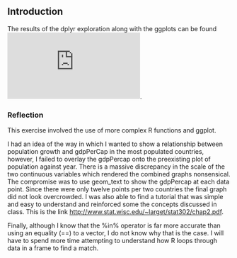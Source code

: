 ## Introduction

The results of the dplyr exploration along with the ggplots can be found ![here](https://github.com/Shirlett/STAT545-hw-Hall-Shirlett/blob/master/HW02/Gapminder_Explore.md).


### Reflection

This exercise involved the use of more complex R functions and ggplot. 

I had an idea of the way in which I wanted to show a relationship between population growth and gdpPerCap in the most populated countries, however, I failed to overlay the gdpPercap onto the preexisting plot of population against year. There is a massive discrepancy in the scale of the two continuous variables which rendered the combined graphs nonsensical. The compromise was to use geom_text to show the gdpPercap at each data point. Since there were only twelve points per two countries the final graph did not look overcrowded. I was also able to find a tutorial that was simple and easy to understand and reinforced some the concepts discussed in class. This is the link 
http://www.stat.wisc.edu/~larget/stat302/chap2.pdf.

Finally, although I know that the %in% operator is far more accurate than using an equality (==) to a vector, I do not know why that is the case. I will have to spend more time attempting to understand how R loops through data in a frame to find a match.









